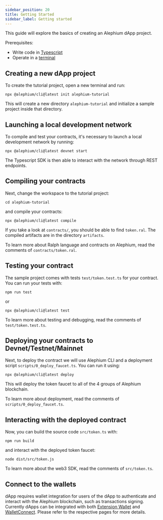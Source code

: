 ```yaml
---
sidebar_position: 20
title: Getting Started
sidebar_label: Getting started
---
```


This guide will explore the basics of creating an Alephium dApp project.

Prerequisites:

- Write code in [Typescript](https://www.typescriptlang.org/)
- Operate in a [terminal](https://en.wikipedia.org/wiki/Terminal_emulator)

## Creating a new dApp project

To create the tutorial project, open a new terminal and run:

```
npx @alephium/cli@latest init alephium-tutorial
```

This will create a new directory `alephium-tutorial` and initialize a sample project inside that directory.

## Launching a local development network

To compile and test your contracts, it's necessary to launch a local development network by running:

```
npx @alephium/cli@latest devnet start
```

The Typescript SDK is then able to interact with the network through REST endpoints.

## Compiling your contracts

Next, change the workspace to the tutorial project:

```
cd alephium-tutorial
```

and compile your contracts:

```
npx @alephium/cli@latest compile
```

If you take a look at `contracts/`, you should be able to find `token.ral`. The compiled artifacts are in the directory `artifacts`.

To learn more about Ralph language and contracts on Alephium, read the comments of `contracts/token.ral`.

## Testing your contract

The sample project comes with tests `test/token.test.ts` for your contract. You can run your tests with:

```
npm run test
```

or

```
npx @alephium/cli@latest test
```

To learn more about testing and debugging, read the comments of `test/token.test.ts`.

## Deploying your contracts to Devnet/Testnet/Mainnet

Next, to deploy the contract we will use Alephium CLI and a deployment script `scripts/0_deploy_faucet.ts`. You can run it using:

```
npx @alephium/cli@latest deploy
```

This will deploy the token faucet to all of the 4 groups of Alephium blockchain.

To learn more about deployment, read the comments of `scripts/0_deploy_faucet.ts`.

## Interacting with the deployed contract

Now, you can build the source code `src/token.ts` with:

```
npm run build
```

and interact with the deployed token faucet:

```
node dist/src/token.js
```

To learn more about the web3 SDK, read the comments of `src/token.ts`.

## Connect to the wallets

dApp requires wallet integration for users of the dApp to authenticate and interact with the Alephium blockchain,
such as transactions signing. Currently dApps can be integrated with both [Extension Wallet](../wallet/extension-wallet)
and [WalletConnect](../wallet/walletconnect). Please refer to the respective pages for more details.
